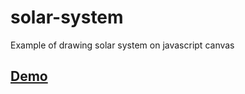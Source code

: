 # solar-system

Example of drawing solar system on javascript canvas


## [Demo](https://pck-solarsytem.web.app/)

